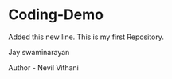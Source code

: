 # Coding-Demo
Added this new line.
This is my first Repository.

Jay swaminarayan

Author - Nevil Vithani
